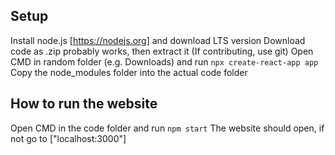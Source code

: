## Setup
Install node.js [https://nodejs.org] and download LTS version
Download code as .zip probably works, then extract it (If contributing, use git)
Open CMD in random folder (e.g. Downloads) and run `npx create-react-app app`
Copy the node_modules folder into the actual code folder

## How to run the website
Open CMD in the code folder and run `npm start`
The website should open, if not go to ["localhost:3000"]